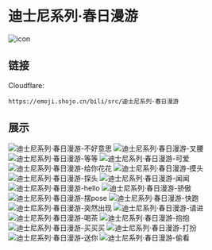 # 迪士尼系列·春日漫游
![icon](https://emoji.shojo.cn/bili/src/迪士尼系列·春日漫游/icon.png)
## 链接
Cloudflare:
```
https://emoji.shojo.cn/bili/src/迪士尼系列·春日漫游
```
## 展示
![迪士尼系列·春日漫游-不好意思](https://emoji.shojo.cn/bili/src/迪士尼系列·春日漫游/迪士尼系列·春日漫游-不好意思.png)
![迪士尼系列·春日漫游-叉腰](https://emoji.shojo.cn/bili/src/迪士尼系列·春日漫游/迪士尼系列·春日漫游-叉腰.png)
![迪士尼系列·春日漫游-等等](https://emoji.shojo.cn/bili/src/迪士尼系列·春日漫游/迪士尼系列·春日漫游-等等.png)
![迪士尼系列·春日漫游-可爱](https://emoji.shojo.cn/bili/src/迪士尼系列·春日漫游/迪士尼系列·春日漫游-可爱.png)
![迪士尼系列·春日漫游-给你花花](https://emoji.shojo.cn/bili/src/迪士尼系列·春日漫游/迪士尼系列·春日漫游-给你花花.png)
![迪士尼系列·春日漫游-摸头](https://emoji.shojo.cn/bili/src/迪士尼系列·春日漫游/迪士尼系列·春日漫游-摸头.png)
![迪士尼系列·春日漫游-探头](https://emoji.shojo.cn/bili/src/迪士尼系列·春日漫游/迪士尼系列·春日漫游-探头.png)
![迪士尼系列·春日漫游-闻闻](https://emoji.shojo.cn/bili/src/迪士尼系列·春日漫游/迪士尼系列·春日漫游-闻闻.png)
![迪士尼系列·春日漫游-hello](https://emoji.shojo.cn/bili/src/迪士尼系列·春日漫游/迪士尼系列·春日漫游-hello.png)
![迪士尼系列·春日漫游-骄傲](https://emoji.shojo.cn/bili/src/迪士尼系列·春日漫游/迪士尼系列·春日漫游-骄傲.png)
![迪士尼系列·春日漫游-摆pose](https://emoji.shojo.cn/bili/src/迪士尼系列·春日漫游/迪士尼系列·春日漫游-摆pose.png)
![迪士尼系列·春日漫游-快跑](https://emoji.shojo.cn/bili/src/迪士尼系列·春日漫游/迪士尼系列·春日漫游-快跑.png)
![迪士尼系列·春日漫游-突然出现](https://emoji.shojo.cn/bili/src/迪士尼系列·春日漫游/迪士尼系列·春日漫游-突然出现.png)
![迪士尼系列·春日漫游-请进](https://emoji.shojo.cn/bili/src/迪士尼系列·春日漫游/迪士尼系列·春日漫游-请进.png)
![迪士尼系列·春日漫游-喝茶](https://emoji.shojo.cn/bili/src/迪士尼系列·春日漫游/迪士尼系列·春日漫游-喝茶.png)
![迪士尼系列·春日漫游-抱抱](https://emoji.shojo.cn/bili/src/迪士尼系列·春日漫游/迪士尼系列·春日漫游-抱抱.png)
![迪士尼系列·春日漫游-买买买](https://emoji.shojo.cn/bili/src/迪士尼系列·春日漫游/迪士尼系列·春日漫游-买买买.png)
![迪士尼系列·春日漫游-打扮](https://emoji.shojo.cn/bili/src/迪士尼系列·春日漫游/迪士尼系列·春日漫游-打扮.png)
![迪士尼系列·春日漫游-送你](https://emoji.shojo.cn/bili/src/迪士尼系列·春日漫游/迪士尼系列·春日漫游-送你.png)
![迪士尼系列·春日漫游-偷看](https://emoji.shojo.cn/bili/src/迪士尼系列·春日漫游/迪士尼系列·春日漫游-偷看.png)

